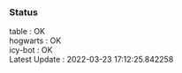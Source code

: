 ### Status


table : OK  
hogwarts : OK  
icy-bot : OK  
Latest Update : 2022-03-23 17:12:25.842258
